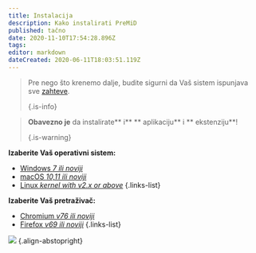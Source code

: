 ```yaml
---
title: Instalacija
description: Kako instalirati PreMiD
published: tačno
date: 2020-11-10T17:54:28.896Z
tags:
editor: markdown
dateCreated: 2020-06-11T18:03:51.119Z
---
```


> Pre nego što krenemo dalje, budite sigurni da Vaš sistem ispunjava sve [zahteve](/install/requirements). 
> 
> {.is-info}

> **Obavezno je** da instalirate** i** ** aplikaciju** i ** ekstenziju**! 
> 
> {.is-warning}

**Izaberite Vaš operativni sistem:**
- [Windows *7 ili noviji*](/instalacija/windows)
- [macOS *10,11 ili noviji*](/instalacija/macos)
- [Linux *kernel with v2.x or above*](/instalacija/linux)
{.links-list}

**Izaberite Vaš pretraživač:**
- [Chromium *v76 ili noviji*](/instalacija/chromium)
- [Firefox *v69 ili noviji*](/instalacija/firefox)
{.links-list}

![](https://a.icons8.com/ajlQdsfa/FZhYWV/svg.svg) {.align-abstopright}